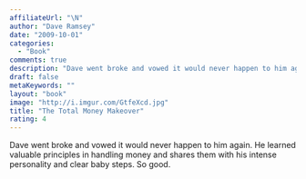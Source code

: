 ```yaml
---
affiliateUrl: "\N"
author: "Dave Ramsey"
date: "2009-10-01"
categories:
  - "Book"
comments: true
description: "Dave went broke and vowed it would never happen to him again. He learned valuable principles in handling money and shares them with his intense person"
draft: false
metaKeywords: ""
layout: "book"
image: "http://i.imgur.com/GtfeXcd.jpg"
title: "The Total Money Makeover"
rating: 4
---
```


Dave went broke and vowed it would never happen to him again. He learned valuable principles in handling money and shares them with his intense personality and clear baby steps. So good.
